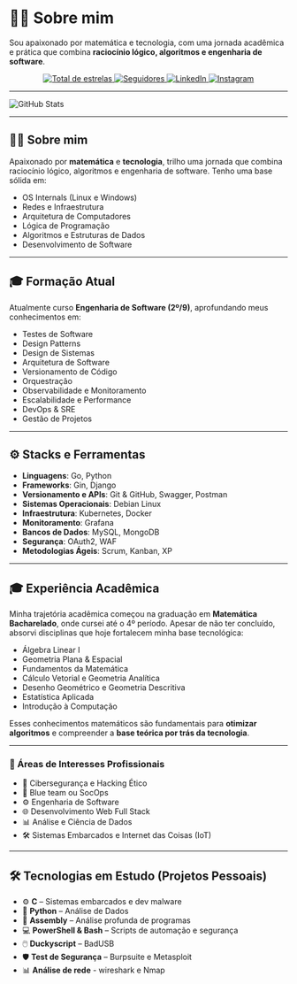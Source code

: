 # 👨‍💻 Sobre mim

Sou apaixonado por matemática e tecnologia, com uma jornada acadêmica e prática que combina **raciocínio lógico, algoritmos e engenharia de software**.


<p align="center">
  <a href="https://github.com/21v1u5">
    <img 
      alt="Total de estrelas" 
      title="Total de estrelas GitHub" 
      src="https://custom-icon-badges.demolab.com/github/stars/21v1u5?color=55960c&style=for-the-badge&labelColor=488207&logo=star&label=estrelas"
    />
  </a>
  <a href="https://github.com/21v1u5?tab=followers">
    <img 
      alt="Seguidores" 
      title="Me siga no GitHub" 
      src="https://custom-icon-badges.demolab.com/github/followers/21v1u5?color=236ad3&labelColor=1155ba&style=for-the-badge&logo=github&label=Seguidores&logoColor=white"
    />
  </a>
  <a href="https://www.linkedin.com/in/l%C3%ADvius-penha-650a7b2a8/">
    <img 
      alt="LinkedIn" 
      title="Me siga no LinkedIn" 
      src="https://img.shields.io/badge/LinkedIn-0077B5?style=for-the-badge&logo=linkedin&logoColor=white"
    />
  </a>
  <a href="https://www.instagram.com/01001100.exe/">
    <img 
      alt="Instagram"
      title="Me siga no Instagram" 
      src="https://img.shields.io/badge/Instagram-E4405F?style=for-the-badge&logo=instagram&logoColor=white"
    />
  </a>
</p>

---
![GitHub Stats](https://github-readme-stats.vercel.app/api?username=21v1u5&show_icons=true&theme=radical)

---
## 👨‍💻 Sobre mim  

Apaixonado por **matemática** e **tecnologia**, trilho uma jornada que combina raciocínio lógico, algoritmos e engenharia de software. Tenho uma base sólida em:  

- OS Internals (Linux e Windows)  
- Redes e Infraestrutura  
- Arquitetura de Computadores  
- Lógica de Programação  
- Algoritmos e Estruturas de Dados  
- Desenvolvimento de Software  

---

## 🎓 Formação Atual  

Atualmente curso **Engenharia de Software (2º/9)**, aprofundando meus conhecimentos em:  

- Testes de Software  
- Design Patterns  
- Design de Sistemas  
- Arquitetura de Software  
- Versionamento de Código  
- Orquestração  
- Observabilidade e Monitoramento  
- Escalabilidade e Performance  
- DevOps & SRE  
- Gestão de Projetos  

---

## ⚙️ Stacks e Ferramentas  

- **Linguagens**: Go, Python  
- **Frameworks**: Gin, Django  
- **Versionamento e APIs**: Git & GitHub, Swagger, Postman  
- **Sistemas Operacionais**: Debian Linux  
- **Infraestrutura**: Kubernetes, Docker  
- **Monitoramento**: Grafana  
- **Bancos de Dados**: MySQL, MongoDB  
- **Segurança**: OAuth2, WAF  
- **Metodologias Ágeis**: Scrum, Kanban, XP  

---

## 🎓 Experiência Acadêmica  

Minha trajetória acadêmica começou na graduação em **Matemática Bacharelado**, onde cursei até o 4º período. Apesar de não ter concluído, absorvi disciplinas que hoje fortalecem minha base tecnológica:  

- Álgebra Linear I  
- Geometria Plana & Espacial  
- Fundamentos da Matemática  
- Cálculo Vetorial e Geometria Analítica  
- Desenho Geométrico e Geometria Descritiva  
- Estatística Aplicada  
- Introdução à Computação  

Esses conhecimentos matemáticos são fundamentais para **otimizar algoritmos** e compreender a **base teórica por trás da tecnologia**.  

---


### 🎯 Áreas de Interesses Profissionais

- 🔐 Cibersegurança e Hacking Ético  
- 🚨 Blue team ou SocOps
- ⚙️ Engenharia de Software 
- 🌐 Desenvolvimento Web Full Stack  
- 📊 Análise e Ciência de Dados  
- 🛠️ Sistemas Embarcados e Internet das Coisas (IoT)  

 ---

## 🛠️ Tecnologias em Estudo (Projetos Pessoais)

- ⚙️ **C** – Sistemas embarcados e dev malware
- 🐍 **Python** – Análise de Dados
- 🧬 **Assembly** – Análise profunda de programas  
- 💻 **PowerShell & Bash** – Scripts de automação e segurança  
- 🖱️ **Duckyscript** – BadUSB  
- 🛡️ **Test de Segurança** – Burpsuite e Metasploit
- 📊 **Análise de rede** - wireshark e Nmap



